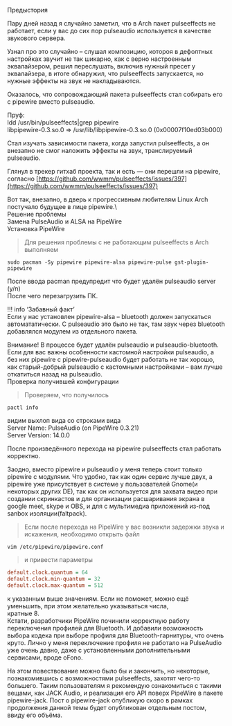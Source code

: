 
Предыстория  
  
Пару дней назад я случайно заметил, что в Аrch пакет pulseeffects не работает, если у вас до сих пор pulseaudio используется в качестве звукового сервера.  
  
Узнал про это случайно – слушал композицию, котороя в дефолтных настройках звучит не так шикарно, как с верно настроенным эквалайзером, решил переслушать, включив нужный пресет у эквалайзера, в итоге обнаружил, что pulseeffects запускается, но нужные эффекты на звук не накладываются.  
  
Оказалось, что сопровождающий пакета pulseeffects стал собирать его с pipewire вместо pulseaudio.  
  
Пруф:  
ldd /usr/bin/pulseeffects|grep pipewire  
libpipewire-0.3.so.0 => /usr/lib/libpipewire-0.3.so.0 (0x00007f10ed03b000)  
  
Стал изучать зависимости пакета, когда запустил pulseeffects, а он внезапно не смог наложить эффекты на звук, транслируемый pulseaudio.  
  
Глянул в трекер гитхаб проекта, так и есть — они перешли на pipewire, согласно [https://github.com/wwmm/pulseeffects/issues/397](https://github.com/wwmm/pulseeffects/issues/397)  
  
Вот так, внезапно, в дверь к прогрессивным любителям Linux Arch постучало будущее в лице pipewire.\  
Решение проблемы  
Замена PulseAudio и ALSA на PipeWire  
Установка PipeWire  
  
>Для решения проблемы с не работающим pulseeffects в Arch выполняем  
```shell
sudo pacman -Sy pipewire pipewire-alsa pipewire-pulse gst-plugin-pipewire
```  
После ввода pacman предупредит что будет удалён pulseaudio server (y/n)  
После чего перезагрузить ПК.  
  
!!! info ‘Забавный факт’  
Если у нас установлен pipewire-alsa – bluetooth должен запускаться автомататически. C pulseaudio это было не так, там звук через bluetooth добавлялся модулем из отдельного пакета.  
  
Внимание! В процессе будет удалён pulseaudio и pulseaudio-bluetooth. Если для вас важны особенности кастомной настройки pulseaudio, а без них pipewire с pipewire-pulseaudio будет работать не так хорошо, как старый-добрый pulseaudio с кастомными настройками – вам лучше откатиться назад на pulseaudio.  
Проверка получившей конфигурации  
  
>Проверяем, что получилось  
```shell
pactl info
```
  
видим выхлоп вида со строками вида  
Server Name: PulseAudio (on PipeWire 0.3.21)  
Server Version: 14.0.0  
  
После произведённого перехода на pipewire pulseeffects стал работать корректно.  
  
Заодно, вместо pipewire и pulseaudio у меня теперь стоит только pipewire с модулями. Что удобно, так как один сервис лучше двух, а pipewire уже присутствует в системе у пользователей Gnome(и некоторых других DE), так как он используется для захвата видео при создании скринкастов и для организации расшаривания экрана в google meet, skype и OBS, и для с мультимедиа приложений из-под sanbox изоляции(faltpack).  
  
>Если после перехода на PipeWire у вас возникли задержки звука и искажения, необходимо открыть файл  
```shell
vim /etc/pipewire/pipewire.conf
```

>и привести параметры  
```ini
default.clock.quantum = 64  
default.clock.min-quantum = 32  
default.clock.max-quantum = 512  
```
к указанным выше значениям. Если не поможет, можно ещё уменьшить, при этом желательно указываться числа,  
кратные 8.  
Кстати, разработчики PipeWire починили корректную работу переключения профилей для Bluetooth. И добавили возможность выбора кодека при выборе профиля для Bluetooth-гарнитуры, что очень круто. Лично у меня переключение профиля не работало на PulseAudio уже очень давно, даже с установленными дополнительными сервисами, вроде oFono.  
  
На этом повествование можно было бы и закончить, но некоторые, познакомившись с возможностями pulseeffects, захотят чего-то большего. Таким пользователям я рекомендую ознакомиться с такими вещами, как JACK Audio, и реализация его API поверх PipeWire в пакете pipewire-jack. Пост о pipewire-jack опубликую скоро в рамках продолжения данной темы будет опубликован отдельным постом, ввиду его объёма.
